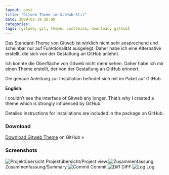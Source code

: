 ```yaml
---
layout: post
title: "Gitweb-Theme im GitHub-Stil"
date: 2009-02-19 20:00
categories:
tags: [gitweb, git, theme, customize, download, github]
---
```


Das Standard-Theme von Gitweb ist wirklich nicht sehr ansprechend und scheinbar nur auf Funktionalität ausgelegt. Daher habe ich eine Alternative erstellt, die sich von der Gestaltung an GitHub anlehnt.

<!-- more -->

Ich konnte die Oberfläche von Gitweb nicht mehr sehen. Daher habe ich mir einen Theme erstellt, der von der Gestaltung an GitHub erinnert.

Die genaue Anleitung zur Installation befindet sich mit im Paket auf GitHub.

**English:**

I couldn’t see the interface of Gitweb any longer. That’s why I created a theme which is strongly influenced by GitHub.

Detailed instructions for installations are included in the package on GitHub.

### Download

<div class="download">
    <p><a href="http://github.com/kogakure/gitweb-theme/">Download Gitweb Theme</a> on GitHub »</p>
</div>

### Screenshots

<img class="border" src="http://stefanimhoff.de/images/notizbuch/gitweb-theme-1.png" alt="Projektübersicht" />
Projektübersicht/Project view

<img class="border" src="http://stefanimhoff.de/images/notizbuch/gitweb-theme-2.png" alt="Zusammenfassung" />
Zusammenfassung/Summary

<img class="border" src="http://stefanimhoff.de/images/notizbuch/gitweb-theme-3.png" alt="Commit" />
Commit

<img class="border" src="http://stefanimhoff.de/images/notizbuch/gitweb-theme-4.png" alt="Diff" />
DIFF

<img class="border" src="http://stefanimhoff.de/images/notizbuch/gitweb-theme-5.png" alt="Log" />
Log
